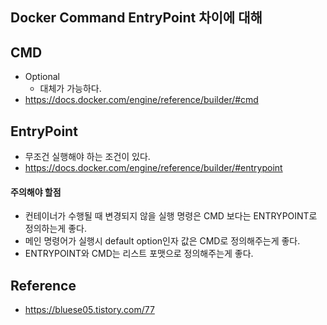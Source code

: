 ## Docker Command EntryPoint 차이에 대해

## CMD
- Optional
    - 대체가 가능하다.
- https://docs.docker.com/engine/reference/builder/#cmd

## EntryPoint
- 무조건 실행해야 하는 조건이 있다.
- https://docs.docker.com/engine/reference/builder/#entrypoint

#### 주의해야 할점
- 컨테이너가 수행될 때 변경되지 않을 실행 명령은 CMD 보다는 ENTRYPOINT로 정의하는게 좋다.
- 메인 명령어가 실행시 default option인자 값은 CMD로 정의해주는게 좋다.
- ENTRYPOINT와 CMD는 리스트 포맷으로 정의해주는게 좋다.

## Reference
- <https://bluese05.tistory.com/77>